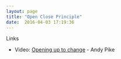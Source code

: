 ```yaml
---
layout: page
title: "Open Close Principle"
date:  2016-04-03 17:19:36
---
```


Links

- Video: [Opening up to change](https://www.youtube.com/watch?v=ECCaFvFDfJQ) - Andy Pike
